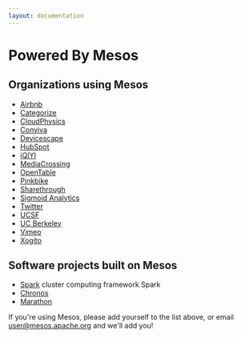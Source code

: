 ```yaml
---
layout: documentation
---
```


# Powered By Mesos

## Organizations using Mesos

* [Airbnb](http://www.airbnb.com)
* [Categorize](http://categorize.co)
* [CloudPhysics](http://cloudphysics.com)
* [Conviva](http://www.conviva.com)
* [Devicescape](http://www.devicescape.com)
* [HubSpot](http://www.hubspot.com)
* [iQIYI](http://www.iqiyi.com/)
* [MediaCrossing](http://www.mediacrossing.com)
* [OpenTable](http://www.opentable.com)
* [Pinkbike](http://www.pinkbike.com)
* [Sharethrough](http://www.sharethrough.com)
* [Sigmoid Analytics](http://www.sigmoidanalytics.com/)
* [Twitter](http://www.twitter.com)
* [UCSF](http://www.ucsf.edu)
* [UC Berkeley](http://www.berkeley.edu)
* [Vimeo](http://www.vimeo.com)
* [Xogito](http://www.xogito.com)

## Software projects built on Mesos

* [Spark](http://spark.incubator.apache.org/) cluster computing framework
Spark
* [Chronos](https://github.com/airbnb/chronos)
* [Marathon](https://github.com/mesosphere/marathon)

If you're using Mesos, please add yourself to the list above, or email user@mesos.apache.org and we'll add you!